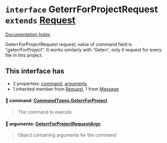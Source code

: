 # `interface` GeterrForProjectRequest `extends` [Request](../interface.Request/README.md)

[Documentation Index](../README.md)

GeterrForProjectRequest request; value of command field is
"geterrForProject". It works similarly with 'Geterr', only
it request for every file in this project.

## This interface has

- 2 properties:
[command](#-command-commandtypesgeterrforproject),
[arguments](#-arguments-geterrforprojectrequestargs)
- 1 inherited member from [Request](../interface.Request/README.md), 1 from [Message](../interface.Message/README.md)


#### 📄 command: [CommandTypes.GeterrForProject](../enum.CommandTypes/README.md#geterrforproject--geterrforproject)

> The command to execute



#### 📄 arguments: [GeterrForProjectRequestArgs](../interface.GeterrForProjectRequestArgs/README.md)

> Object containing arguments for the command



